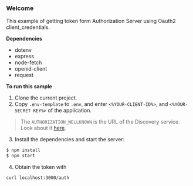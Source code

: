 ### Welcome

This example of getting token form Authorization Server using Oauth2 client_credentials. 

**Dependencies**
- dotenv
- express
- node-fetch
- openid-client
- request

**To run this sample**

1. Clone the current project.
2. Copy `.env-template` to `.env`, and enter `<%YOUR-CLIENT-ID%>`, and `<%YOUR-SECRET-KEY%>` of the application.

> The `AUTHORIZATION_WELLKNOWN` is the URL of the Discovery service. Look about it [here](https://swagger.io/docs/specification/authentication/openid-connect-discovery/).   

3. Install the dependencies and start the server:
```sh
$ npm install
$ npm start
```

4. Obtain the token with
```sh
curl localhost:3000/auth
```
